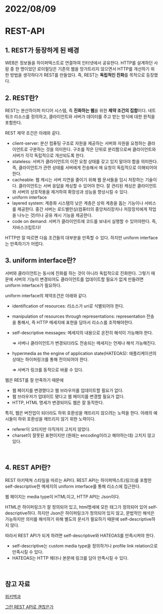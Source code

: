 # 2022/08/09

# REST-API

## 1. REST가 등장하게 된 배경

WEB은 정보들을 하이퍼텍스트로 연결하여 인터넷에서 공유한다. HTTP를 설계하던 사람 중 한 명이었던 로이필딩은 기존의 웹을 망가트리지 않으면서 HTTP를 개선하기 위한 방법을 생각하다가 REST를 만들었다.  즉, REST는 **독립적인 진화**를 목적으로 등장했다. 
<br>


## 2. REST란?

REST는 분산하이퍼 미디어 시스템, 즉 **진화하는 웹**을 위한 **제약 조건의 집합**이다. 네트워크 리소스를 정의하고, 클라이언트와 서버가 데이터를 주고 받는 방식에 대한 원칙을 포함한다. 

REST 제약 조건은 아래와 같다.

- client-server: 분산 컴퓨팅 구조로 자원을 제공하는 서버와 자원을 요청하는 클라이언트로 구분하는 것을 의미한다. 구조를 작은 단위로 분리함으로써 클라이언트와 서버가 각각 독립적으로 개선되도록 한다.
- stateless: 서버가 클라이언트의 이전 요청 상태를 갖고 있지 말아야 함을 의미한다. 즉, 클라이언트가 관련 상태를 서버에게 전송해서 매 요청이 독립적으로 이해되어야 한다.
- cacheable: 웹 캐시는 서버 지연을 줄이기 위해 웹 문서들을 임시 저장하는 기술이다. 클라이언트는 서버 응답을 캐싱할 수 있어야 한다. 잘 관리된 캐싱은 클라이언트와 서버의 상호작용을 제거하여 확장성과 성능을 향상시킬 수 있다.
- uniform interface
- layered system: 계층화 시스템의 낮은 계층은 상위 계층을 돕는 기능이나 서비스를 제공한다. 중간 서버는 로드밸런싱(컴퓨터의 중앙처리장치나 저장장치에게 작업을 나누는 것)이나 공유 캐시 기능을 제공한다.
- code on demand: 서버가 클라이언트에 코드를 보내서 실행할 수 있어야한다.  즉, 자바스크립트다!

HTTP만 잘 따르면 다음 조건들의 대부분을 만족할 수 있다. 하지만 uniform interface는 만족하기가 어렵다. 
<br>


## 3. uniform interface란?

서버와 클라이언트는 동시에 진화를 하는 것이 아니라 독립적으로 진화한다. 그렇기 때문에 서버의 기능이 변경되어도 클라이언트를 업데이트할 필요가 없게 만들려면 uniform interface가 필요하다. 

uniform interface의 제약조건은 아래와 같다. 

- identification of resources: 리소스가 uri로 식별되어야 한다.
- manipulation of resources through representations: representation 전송을 통해서, 즉 HTTP 메세지에 표현을 담아서 리소스를 조작해야한다.
- self-descriptive messages: 메세지의 내용으로 온전히 해석이 가능해야 한다.
    
    ⇒ 서버나 클라이언트가 변경되더라도 전송되는 메세지는 언제나 해석 가능해진다. 
    
- hypermedia as the engine of application state(HATEOAS): 애플리케이션의 상태는 하이퍼링크를 통해 전이되어야 한다.
    
    ⇒ 서버가 링크를 동적으로 바꿀 수 있다.
    

웹은 REST를 잘 만족하기 때문에 

- 웹 페이지를 변경했다고 웹 브라우저를 업데이트할 필요가 없다.
- 웹 브라우저가 업데이트 됐다고 웹 페이지를 변경할 필요가 없다.
- HTTP, HTML 명세가 변경되어도 웹은 잘 동작한다.

특히, 웹은 버전업이 되더라도 하위 호환성을 깨뜨리지 않으려는 노력을 한다. 아래의 예시들이 하위 호환성을 깨뜨리지 않기 위한 노력이다. 

- referer이 오타지만 아직까지 고치지 않았다.
- charset이 잘못된 표현이지만 (원래는 encoding이라고 해야하는데) 고치지 않고있다.
<br>



## 4. REST API란?

REST 아키텍쳐 스타일을 따르는 API다. REST API는 하이퍼텍스트(링크)를 포함한 self-descriptive한 메세지의 uniform interface를 통해 리소스에 접근한다. 


웹 페이지는 media type이 HTML이고, HTTP API는 Json이다. 

HTML은 하이퍼링크가 잘 정의되어 있고, html명세에 모든 태그가 정의되어 있어 self-descriptive하다. 하지만 Json은 하이퍼링크가 정의되어 있지 않고, 문법적인 해석은 가능하지만 의미를 해석하기 위해 별도의 문서가 필요하기 때문에 self-descriptive하지 않다.  

따라서 REST API가 되게 하려면 self-descriptive와 HATEOAS를 만족시켜야 한다.

- self-descriptive는 custom media type을 정의하거나 profile link relation으로 만족시킬 수 있다.
- HATEOAS는 HTTP 헤더나 본문에 링크를 담아 만족시킬 수 있다.
<br>


## 참고 자료

[위키백과](https://ko.wikipedia.org/wiki/REST)

[그런 REST API로 괜찮은가](https://www.youtube.com/watch?v=RP_f5dMoHFc&t=284s)
